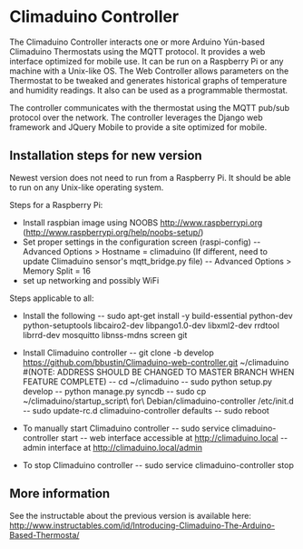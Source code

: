 Climaduino Controller
=====================

The Climaduino Controller interacts one or more Arduino Yún-based Climaduino Thermostats using the MQTT protocol. It provides a web interface optimized for mobile use. It can be run on a Raspberry Pi or any machine with a Unix-like OS. The Web Controller allows parameters on the Thermostat to be tweaked and generates historical graphs of temperature and humidity readings. It also can be used as a programmable thermostat.

The controller communicates with the thermostat using the MQTT pub/sub protocol over the network. The controller leverages the Django web framework and JQuery Mobile to provide a site optimized for mobile.

Installation steps for new version
----------------------------------

Newest version does not need to run from a Raspberry Pi. It should be able to run on any Unix-like operating system.

Steps for a Raspberry Pi:
- Install raspbian image using NOOBS http://www.raspberrypi.org (http://www.raspberrypi.org/help/noobs-setup/)
- Set proper settings in the configuration screen (raspi-config)
-- Advanced Options > Hostname = climaduino (If different, need to update Climaduino sensor's mqtt_bridge.py file)
-- Advanced Options > Memory Split = 16
- set up networking and possibly WiFi

Steps applicable to all:
- Install the following
-- sudo apt-get install -y build-essential python-dev python-setuptools libcairo2-dev libpango1.0-dev libxml2-dev rrdtool librrd-dev mosquitto libnss-mdns screen git

- Install Climaduino controller
-- git clone -b develop https://github.com/bbustin/Climaduino-web-controller.git ~/climaduino #(NOTE: ADDRESS SHOULD BE CHANGED TO MASTER BRANCH WHEN FEATURE COMPLETE)
-- cd ~/climaduino
-- sudo python setup.py develop
-- python manage.py syncdb
-- sudo cp ~/climaduino/startup_script\ for\ Debian/climaduino-controller /etc/init.d
-- sudo update-rc.d climaduino-controller defaults
-- sudo reboot

- To manually start Climaduino controller
-- sudo service climaduino-controller start
-- web interface accessible at http://climaduino.local
-- admin interface at http://climaduino.local/admin

- To stop Climaduino controller
-- sudo service climaduino-controller stop

More information
----------------

See the instructable about the previous version is available here: http://www.instructables.com/id/Introducing-Climaduino-The-Arduino-Based-Thermosta/
